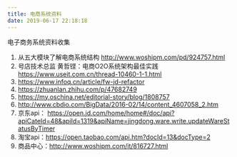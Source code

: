 ```yaml
---
title: 电商系统资料
date: 2019-06-17 22:18:18
---
```

电子商务系统资料收集
1. 从五大模块了解电商系统结构 http://www.woshipm.com/pd/924757.html
2. 号店技术总监 黄哲铿：电商O2O系统架构最佳实践 https://www.useit.com.cn/thread-10460-1-1.html
3. https://www.infoq.cn/article/fw-jd-refactor
4. https://zhuanlan.zhihu.com/p/47682749
5. https://my.oschina.net/editorial-story/blog/1808757
6. http://www.cbdio.com/BigData/2016-02/14/content_4607058_2.htm
7. 京东api： https://open.jd.com/home/home#/doc/api?apiCateId=48&apiId=1319&apiName=jingdong.ware.write.updateWareStatusByTimer
8. 淘宝api：https://open.taobao.com/api.htm?docId=13&docType=2
9. 商品中心：http://www.woshipm.com/it/816727.html
